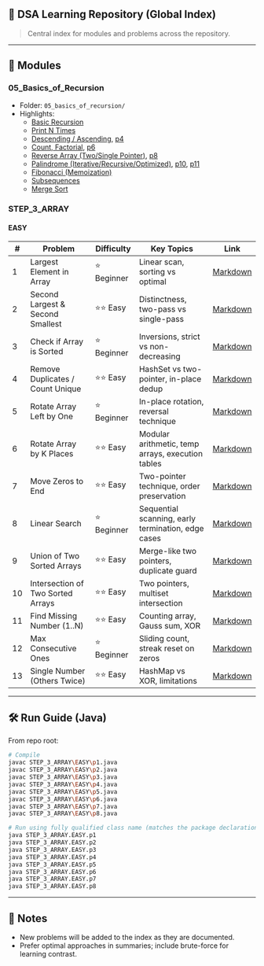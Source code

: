 ## 🚀 DSA Learning Repository (Global Index)

> Central index for modules and problems across the repository.

---

## 📁 Modules

### 05_Basics_of_Recursion
- Folder: `05_basics_of_recursion/`
- Highlights:
  - [Basic Recursion](05_basics_of_recursion/p1_basic_recursion.md)
  - [Print N Times](05_basics_of_recursion/p2_print_n_times.md)
  - [Descending / Ascending](05_basics_of_recursion/p3_print_descending.md), [p4](05_basics_of_recursion/p4_print_ascending.md)
  - [Count, Factorial](05_basics_of_recursion/p5_count_recursion.md), [p6](05_basics_of_recursion/p6_factorial.md)
  - [Reverse Array (Two/Single Pointer)](05_basics_of_recursion/p7_reverse_array_two_pointers.md), [p8](05_basics_of_recursion/p8_reverse_array_single_pointer.md)
  - [Palindrome (Iterative/Recursive/Optimized)](05_basics_of_recursion/p9_palindrome_iterative.md), [p10](05_basics_of_recursion/p10_palindrome_recursive.md), [p11](05_basics_of_recursion/p11_palindrome_optimized.md)
  - [Fibonacci (Memoization)](05_basics_of_recursion/p12_fibonacci_memoization.md)
  - [Subsequences](05_basics_of_recursion/p13_subsequence_notes.md)
  - [Merge Sort](05_basics_of_recursion/p14_merge_sort.md)

### STEP_3_ARRAY

#### EASY
| # | Problem | Difficulty | Key Topics | Link |
|---|---------|------------|------------|------|
| 1 | Largest Element in Array | ⭐ Beginner | Linear scan, sorting vs optimal | [Markdown](STEP_3_ARRAY/EASY/p1_largest_element.md) |
| 2 | Second Largest & Second Smallest | ⭐⭐ Easy | Distinctness, two-pass vs single-pass | [Markdown](STEP_3_ARRAY/EASY/p2_second_largest_smallest.md) |
| 3 | Check if Array is Sorted | ⭐ Beginner | Inversions, strict vs non-decreasing | [Markdown](STEP_3_ARRAY/EASY/p3_check_sorted.md) |
| 4 | Remove Duplicates / Count Unique | ⭐⭐ Easy | HashSet vs two-pointer, in-place dedup | [Markdown](STEP_3_ARRAY/EASY/p4_remove_duplicates.md) |
| 5 | Rotate Array Left by One | ⭐ Beginner | In-place rotation, reversal technique | [Markdown](STEP_3_ARRAY/EASY/p5_rotate_left_by_one.md) |
| 6 | Rotate Array by K Places | ⭐⭐ Easy | Modular arithmetic, temp arrays, execution tables | [Markdown](STEP_3_ARRAY/EASY/p6_rotate_by_k_places.md) |
| 7 | Move Zeros to End | ⭐⭐ Easy | Two-pointer technique, order preservation | [Markdown](STEP_3_ARRAY/EASY/p7_move_zeros_to_end.md) |
| 8 | Linear Search | ⭐ Beginner | Sequential scanning, early termination, edge cases | [Markdown](STEP_3_ARRAY/EASY/p8_linear_search.md) |
| 9 | Union of Two Sorted Arrays | ⭐⭐ Easy | Merge-like two pointers, duplicate guard | [Markdown](STEP_3_ARRAY/EASY/p9_union_of_two_sorted_arrays.md) |
| 10 | Intersection of Two Sorted Arrays | ⭐⭐ Easy | Two pointers, multiset intersection | [Markdown](STEP_3_ARRAY/EASY/p10_intersection_of_two_sorted_arrays.md) |
| 11 | Find Missing Number (1..N) | ⭐⭐ Easy | Counting array, Gauss sum, XOR | [Markdown](STEP_3_ARRAY/EASY/p11_find_missing_number.md) |
| 12 | Max Consecutive Ones | ⭐ Beginner | Sliding count, streak reset on zeros | [Markdown](STEP_3_ARRAY/EASY/p12_max_consecutive_ones.md) |
| 13 | Single Number (Others Twice) | ⭐⭐ Easy | HashMap vs XOR, limitations | [Markdown](STEP_3_ARRAY/EASY/p13_single_number.md) |

---

## 🛠️ Run Guide (Java)
From repo root:

   ```bash
# Compile
javac STEP_3_ARRAY\EASY\p1.java
javac STEP_3_ARRAY\EASY\p2.java
javac STEP_3_ARRAY\EASY\p3.java
javac STEP_3_ARRAY\EASY\p4.java
javac STEP_3_ARRAY\EASY\p5.java
javac STEP_3_ARRAY\EASY\p6.java
javac STEP_3_ARRAY\EASY\p7.java
javac STEP_3_ARRAY\EASY\p8.java

# Run using fully qualified class name (matches the package declaration)
java STEP_3_ARRAY.EASY.p1
java STEP_3_ARRAY.EASY.p2
java STEP_3_ARRAY.EASY.p3
java STEP_3_ARRAY.EASY.p4
java STEP_3_ARRAY.EASY.p5
java STEP_3_ARRAY.EASY.p6
java STEP_3_ARRAY.EASY.p7
java STEP_3_ARRAY.EASY.p8
```

---

## 📌 Notes
- New problems will be added to the index as they are documented.
- Prefer optimal approaches in summaries; include brute-force for learning contrast.
